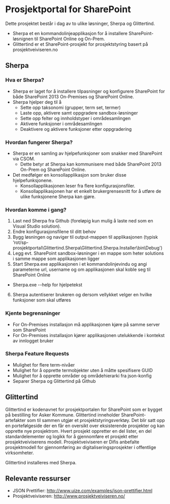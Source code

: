 Prosjektportal for SharePoint
=================

Dette prosjektet består i dag av to ulike løsninger, Sherpa og Glittertind.
* Sherpa et en kommandolinjeapplikasjon for å installere SharePoint-løsnignen til SharePoint Online og On-Prem. 
* Glittertind er et SharePoint-prosjekt for prosjektstyring basert på prosjektveiviseren.no

## Sherpa
### Hva er Sherpa?   
* Sherpa er laget for å installere tilpasninger og konfigurere SharePoint for både SharePoint 2013 On-Premises og SharePoint Online.
* Sherpa hjelper deg til å
  * Sette opp taksonomi (grupper, term set, termer) 
  * Laste opp, aktivere samt oppgradere sandbox-løsninger
  * Sette opp felter og innholdstyper i områdesamlingen
  * Aktivere funksjoner i områdesamlingen
  * Deaktivere og aktivere funksjoner etter oppgradering

### Hvordan fungerer Sherpa? 
* Sherpa er en samling av hjelpefunksjoner som snakker med SharePoint via CSOM. 
  * Dette betyr at Sherpa kan kommunisere med både SharePoint 2013 On-Prem og SharePoint Online. 
* Det medfølger en konsollapplikasjon som bruker disse hjelpefunksjonene. 
  * Konsollapplikasjonen leser fra flere konfigurasjonsfiler. 
  * Konsollapplikasjonen har et enkelt brukergrensesnitt for å utføre de ulike funksjonene Sherpa kan gjøre. 

### Hvordan komme i gang?
1. Last ned Sherpa fra Github (foreløpig kun mulig å laste ned som en Visual Studio solution). 
2. Endre konfigurasjonsfilene til ditt behov 
3. Bygg løsningen og naviger til output-mappen til applikasjonen (typisk ‘rot/sp-prosjektportal\Glittertind.Sherpa\Glittertind.Sherpa.Installer\bin\Debug') 
4. Legg evt. SharePoint sandbox-løsninger i en mappe som heter solutions i samme mappe som applikasjonen ligger
5. Start Sherpa.exe applikasjonen i et kommandolinjevindu og angi parameterne url, username og om applikasjonen skal koble seg til SharePoint Online
  * Sherpa.exe --help for hjelpetekst
6. Sherpa autentiserer brukeren og dersom vellykket velger en hvilke funksjoner som skal utføres

### Kjente begrensninger
* For On-Premises installasjon må applikasjonen kjøre på samme server som SharePoint
* For On-Premises installasjon kjører applikasjonen utelukkende i kontekst av innlogget bruker

### Sherpa Feature Requests
* Mulighet for flere term-nivåer
* Mulighet for å opprette termobjekter uten å måtte spesifisere GUID
* Mulighet for å opprette områder og områdehierarki fra json-konfig
* Separer Sherpa og Glittertind på Github

## Glittertind
Glittertind er kodenavnet for prosjektportalen for SharePoint som er bygget på bestilling for Asker Kommune. Glittertind inneholder SharePoint-artefakter som til sammen utgjør et prosjektstyringsverktøy. Det blir satt opp en portefølgeside der en får en oversikt over eksisterende prosjekter og kan opprette nye prosjektrom. Hvert prosjekt oppretter en del lister, en del standardelementer og logikk for å gjennomføre et prosjekt etter prosjektveiviserens modell. Prosjektveiviseren er Difis anbefalte prosjektmodell for gjennomføring av digitaliseringsprosjekter i offentlige virksomheter.

Glittertind installeres med Sherpa.

## Relevante ressurser
* JSON Prettifier: http://www.uize.com/examples/json-prettifier.html
* Prosjektveiviseren: http://www.prosjektveiviseren.no/